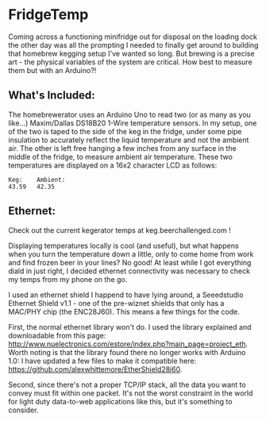 FridgeTemp
===============================

Coming across a functioning minifridge out for disposal on the loading dock the other day was all the prompting I needed to finally get around to building that homebrew kegging setup I've wanted so long. But brewing is a precise art - the physical variables of the system are critical. How best to measure them but with an Arduino?!

What's Included:
----------------
The homebrewerator uses an Arduino Uno to read two (or as many as you like...) Maxim/Dallas DS18B20 1-Wire temperature sensors. In my setup, one of the two is taped to the side of the keg in the fridge, under some pipe insulation to accurately reflect the liquid temperature and not the ambient air. The other is left free hanging a few inches from any surface in the middle of the fridge, to measure ambient air temperature. These two temperatures are displayed on a 16x2 character LCD as follows:

```
Keg:    Ambient:
43.59   42.35
```

Ethernet:
---------
Check out the current kegerator temps at keg.beerchallenged.com !

Displaying temperatures locally is cool (and useful), but what happens when you turn the temperature down a little, only to come home from work and find frozen beer in your lines? No good! At least while I got everything diald in just right, I decided ethernet connectivity was necessary to check my temps from my phone on the go.

I used an ethernet shield I happend to have lying around, a Seeedstudio Ethernet Shield v1.1 - one of the pre-wiznet shields that only has a MAC/PHY chip (the ENC28J60). This means a few things for the code.

First, the normal ethernet library won't do. I used the library explained and downloadable from this page: http://www.nuelectronics.com/estore/index.php?main_page=project_eth. Worth noting is that the library found there no longer works with Arduino 1.0: I have updated a few files to make it compatible here: https://github.com/alexwhittemore/EtherShield28j60.

Second, since there's not a proper TCP/IP stack, all the data you want to convey must fit within one packet. It's not the worst constraint in the world for light duty data-to-web applications like this, but it's something to consider.

